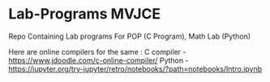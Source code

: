 # Lab-Programs MVJCE

Repo Containing Lab programs For POP (C Program), Math Lab (Python)

Here are online compilers for the same :
C compiler - https://www.jdoodle.com/c-online-compiler/
Python - https://jupyter.org/try-jupyter/retro/notebooks/?path=notebooks/Intro.ipynb
